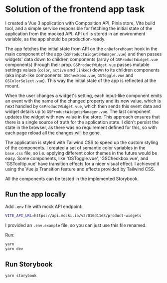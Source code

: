 # Solution of the frontend app task
I created a Vue 3 application with Composition API, Pinia store, Vite build tool, and a simple service responsible for fetching the initial state of the application from the mocked API. API url is stored in an environment variable, as the app should be production-ready.

The app fetches the initial state from API on the `onBeforeMount` hook in the main component of the app (`GSProductWidgetsManager.vue`) and then passes widgets' data down to children components (array of `GSProductWidget.vue` components) through their prop. `GSProductWidget.vue` passes mutable settings values (`color`, `active` and `linked`) down to its children components (aka input-like components: `GSCheckbox.vue`, `GSToggle.vue` and `GSColorSelect.vue`). This way the initial state of the app is reflected at the mount.

When the user changes a widget's setting, each input-like component emits an event with the name of the changed property and its new value, which is next handled by `GSProductWidget.vue`, which then sends this event data and widget details up to `GSProductWidgetsManager.vue`. The last component updates the widget with new value in the store. This approach ensures that there is a single source of truth for the application state. I didn't persist the state in the browser, as there was no requirement defined for this, so with each page reload all the changes will be gone.

The application is styled with Tailwind CSS to speed up the custom styling of the components. I created a set of semantic color variables in the `base.css` file, so i.e. applying different color themes in the future would be easy. Some components, like 'GSToggle.vue', 'GSCheckbox.vue', and 'GSTooltip.vue' have transition effects for a nicer visual effect. I achieved it using the Vue.js Transition feature and effects provided by Tailwind CSS.

All the components can be tested in the implemented Storybook.


## Run the app locally
Add `.env` file with mock API endpoint:
```sh
VITE_API_URL=https://api.mocki.io/v2/016d11e8/product-widgets
```
I provided an `.env.example` file, so you can just use this file renamed.

Run:
```sh
yarn
yarn dev
```

## Run Storybook
```sh
yarn storybook
```

